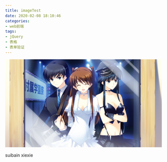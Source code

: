 ```yaml
---
title: imageTest
date: 2020-02-08 18:10:46
categories: 
- web前端
tags:
- jQuery
- 表格
- 表单验证
---
```

![白色相薄](imageTest/白色相薄.png)


suibain xiexie 